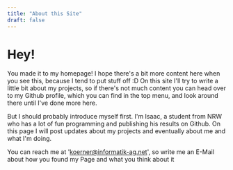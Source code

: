 ```yaml
---
title: "About this Site"
draft: false
---
```

# Hey!
You made it to my homepage! I hope there's a bit more content here when you see this, because I tend to put stuff off :D
On this site I'll try to write a little bit about my projects, so if there's not much content you can head over to my Github profile, which you can find in the top menu, and look around there until I've done more here.

But I should probably introduce myself first. I'm Isaac, a student from NRW who has a lot of fun programming and publishing his results on Github.
On this page I will post updates about my projects and eventually about me and what I'm doing. 

You can reach me at 'koerner@informatik-ag.net', so write me an E-Mail about how you found my Page and what you think about it